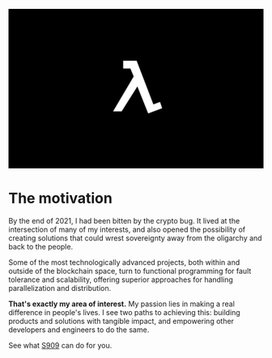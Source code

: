 ![Lambda image](./logo.png)
<h1>The motivation</h1>

By the end of 2021, I had been bitten by the crypto bug. It lived at the intersection of many of my interests, and also opened the possibility of creating solutions that could wrest sovereignty away from the oligarchy and back to the people.

Some of the most technologically advanced projects, both within and outside of the blockchain space, turn to functional programming for fault tolerance and scalability, offering superior approaches for handling parallelization and distribution.

**That's exactly my area of interest.** My passion lies in making a real difference in people's lives. I see two paths to achieving this: building products and solutions with tangible impact, and empowering other developers and engineers to do the same.


See what [S909](https://github.com/cipherlogs/s909) can do for you.
